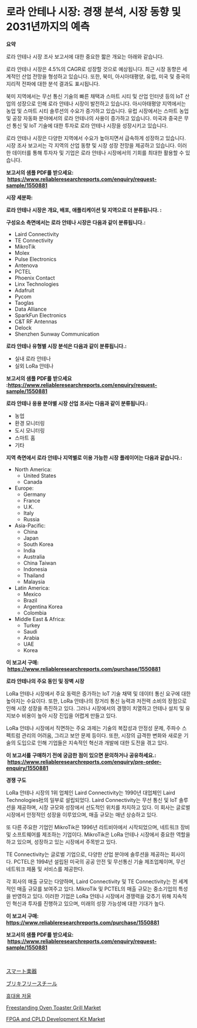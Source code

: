 <p><h1>로라 안테나 시장: 경쟁 분석, 시장 동향 및 2031년까지의 예측</h1></p><p><strong>요약</strong></p>
<p><p>로라 안테나 시장 조사 보고서에 대한 중요한 짧은 개요는 아래와 같습니다.</p><p>로라 안테나 시장은 4.5%의 CAGR로 성장할 것으로 예상됩니다. 최근 시장 동향은 세계적인 산업 전망을 형성하고 있습니다. 또한, 북미, 아시아태평양, 유럽, 미국 및 중국의 지리적 전파에 대한 분석 결과도 표시됩니다.</p><p>북미 지역에서는 무선 통신 기술의 빠른 채택과 스마트 시티 및 산업 인터넷 등의 IoT 산업의 성장으로 인해 로라 안테나 시장이 발전하고 있습니다. 아시아태평양 지역에서는 농업 및 스마트 시티 솔루션의 수요가 증가하고 있습니다. 유럽 시장에서는 스마트 농업 및 공장 자동화 분야에서의 로라 안테나의 사용이 증가하고 있습니다. 미국과 중국은 무선 통신 및 IoT 기술에 대한 투자로 로라 안테나 시장을 성장시키고 있습니다.</p><p>로라 안테나 시장은 다양한 지역에서 수요가 높아지면서 급속하게 성장하고 있습니다. 시장 조사 보고서는 각 지역의 산업 동향 및 시장 성장 전망을 제공하고 있습니다. 이러한 데이터를 통해 투자자 및 기업은 로라 안테나 시장에서의 기회를 최대한 활용할 수 있습니다.</p></p>
<p><strong>보고서의 샘플 PDF를 받으세요: &nbsp;<a href="https://www.reliableresearchreports.com/enquiry/request-sample/1550881">https://www.reliableresearchreports.com/enquiry/request-sample/1550881</a></strong></p>
<p><strong>시장 세분화:</strong></p>
<p><strong> 로라 안테나 시장은 개요, 배포, 애플리케이션 및 지역으로 더 분류됩니다. :</strong></p>
<p><strong>구성요소 측면에서는 로라 안테나 시장은 다음과 같이 분류됩니다.:</strong></p>
<p><ul><li>Laird Connectivity</li><li>TE Con​​nectivity</li><li>MikroTik</li><li>Molex</li><li>Pulse Electronics</li><li>Antenova</li><li>PCTEL</li><li>Phoenix Contact</li><li>Linx Technologies</li><li>Adafruit</li><li>Pycom</li><li>Taoglas</li><li>Data Alliance</li><li>SparkFun Electronics</li><li>C&T RF Antennas</li><li>Delock</li><li>Shenzhen Sunway Communication</li></ul></p>
<p><strong> 로라 안테나 유형별 시장 분석은 다음과 같이 분류됩니다.:</strong></p>
<p><ul><li>실내 로라 안테나</li><li>실외 LoRa 안테나</li></ul></p>
<p><strong>보고서의 샘플 PDF를 받으세요 :<a href="https://www.reliableresearchreports.com/enquiry/request-sample/1550881">https://www.reliableresearchreports.com/enquiry/request-sample/1550881</a></strong></p>
<p><strong> 로라 안테나 응용 분야별 시장 산업 조사는 다음과 같이 분류됩니다.:</strong></p>
<p><ul><li>농업</li><li>환경 모니터링</li><li>도시 모니터링</li><li>스마트 홈</li><li>기타</li></ul></p>
<p><strong>지역 측면에서 로라 안테나 지역별로 이용 가능한 시장 플레이어는 다음과 같습니다.:</strong></p>
<p><ul>
    <li>
        North America:
        <ul>
            <li>United States</li>
            <li>Canada</li>
        </ul>
    </li>
    <li>
        Europe:
        <ul>
            <li>Germany</li>
            <li>France</li>
            <li>U.K.</li>
            <li>Italy</li>
            <li>Russia</li>
        </ul>
    </li>
    <li>
        Asia-Pacific:
        <ul>
            <li>China</li>
            <li>Japan</li>
            <li>South Korea</li>
            <li>India</li>
            <li>Australia</li>
            <li>China Taiwan</li>
            <li>Indonesia</li>
            <li>Thailand</li>
            <li>Malaysia</li>
        </ul>
    </li>
    <li>
        Latin America:
        <ul>
            <li>Mexico</li>
            <li>Brazil</li>
            <li>Argentina Korea</li>
            <li>Colombia</li>
        </ul>
    </li>
    <li>
        Middle East & Africa:
        <ul>
            <li>Turkey</li>
            <li>Saudi</li>
            <li>Arabia</li>
            <li>UAE</li>
            <li>Korea</li>
        </ul>
    </li>
    </ul></p>
<p><strong>이 보고서 구매: &nbsp;<a href="https://www.reliableresearchreports.com/purchase/1550881">https://www.reliableresearchreports.com/purchase/1550881</a></strong></p>
<p><strong>로라 안테나의 주요 동인 및 장벽 시장</strong></p>
<p><p>LoRa 안테나 시장에서 주요 동력은 증가하는 IoT 기술 채택 및 데이터 통신 요구에 대한 높아지는 수요이다. 또한, LoRa 안테나의 장거리 통신 능력과 저전력 소비의 장점으로 인해 시장 성장을 촉진하고 있다. 그러나 시장에서의 경쟁이 치열하고 안테나 설치 및 유지보수 비용이 높아 시장 진입을 어렵게 만들고 있다.</p><p>LoRa 안테나 시장에서 직면하는 주요 과제는 기술의 복잡성과 안정성 문제, 주파수 스펙트럼 관리의 어려움, 그리고 보안 문제 등이다. 또한, 시장의 급격한 변화와 새로운 기술의 도입으로 인해 기업들은 지속적인 혁신과 개발에 대한 도전을 겪고 있다.</p></p>
<p><strong>이 보고서를 구매하기 전에 궁금한 점이 있으면 문의하거나 공유하세요.: &nbsp;<a href="https://www.reliableresearchreports.com/enquiry/pre-order-enquiry/1550881">https://www.reliableresearchreports.com/enquiry/pre-order-enquiry/1550881</a></strong></p>
<p><strong>경쟁 구도</strong></p>
<p><p>LoRa 안테나 시장의 1위 업체인 Laird Connectivity는 1990년 대업체인 Laird Technologies社의 일부로 설립되었다. Laird Connectivity는 무선 통신 및 IoT 솔루션을 제공하며, 시장 규모와 성장에서 선도적인 위치를 차지하고 있다. 이 회사는 글로벌 시장에서 안정적인 성장을 이루었으며, 매출 규모는 매년 상승하고 있다.</p><p>또 다른 주요한 기업인 MikroTik은 1996년 라트비아에서 시작되었으며, 네트워크 장비 및 소프트웨어를 제조하는 기업이다. MikroTik은 LoRa 안테나 시장에서 중요한 역할을 하고 있으며, 성장하고 있는 시장에서 주목받고 있다.</p><p>TE Connectivity는 글로벌 기업으로, 다양한 산업 분야에 솔루션을 제공하는 회사이다. PCTEL은 1994년 설립된 미국의 공공 안전 및 무선통신 기술 제조업체이며, 무선 네트워크 제품 및 서비스를 제공한다.</p><p>각 회사의 매출 규모는 다양하며, Laird Connectivity 및 TE Connectivity는 전 세계적인 매출 규모를 보여주고 있다. MikroTik 및 PCTEL의 매출 규모는 중소기업의 특성을 반영하고 있다. 이러한 기업은 LoRa 안테나 시장에서 경쟁력을 갖추기 위해 지속적인 혁신과 투자를 진행하고 있으며, 미래의 성장 가능성에 대한 기대가 높다.</p></p>
<p><strong>이 보고서 구매: &nbsp; <a href="https://www.reliableresearchreports.com/purchase/1550881">https://www.reliableresearchreports.com/purchase/1550881</a></strong></p>
<p><strong>보고서의 샘플 PDF를 받으세요: &nbsp;<a href="https://www.reliableresearchreports.com/enquiry/request-sample/1550881">https://www.reliableresearchreports.com/enquiry/request-sample/1550881</a></strong><strong></strong></p>
<p>&nbsp;</p>
<p><p><a href="https://github.com/xnljig2898992/Market-Research-Report-List-1/blob/main/19214177418.md">スマート楽器</a></p><p><a href="https://github.com/adcxff01450218/Market-Research-Report-List-1/blob/main/52434977419.md">ブリキフリースチール</a></p><p><a href="https://github.com/Maeennan456456/Market-Research-Report-List-1/blob/main/65225626393.md">휴대용 저울</a></p><p><a href="https://github.com/jhcraigie/Market-Research-Report-List-2/blob/main/freestanding-oven-toaster-grill-market.md">Freestanding Oven Toaster Grill Market</a></p><p><a href="https://issuu.com/reportprime-2/docs/fpga-and-cpld-development-kit-market-size-2030.ppt">FPGA and CPLD Development Kit Market</a></p></p>